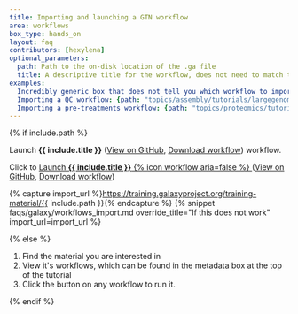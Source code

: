 ```yaml
---
title: Importing and launching a GTN workflow
area: workflows
box_type: hands_on
layout: faq
contributors: [hexylena]
optional_parameters:
  path: Path to the on-disk location of the .ga file
  title: A descriptive title for the workflow, does not need to match the workflow file itself
examples:
  Incredibly generic box that does not tell you which workflow to import: {}
  Importing a QC workflow: {path: "topics/assembly/tutorials/largegenome/workflows/Galaxy-Workflow-Data_QC.ga", title:"Galaxy Workflow Data QC" }
  Importing a pre-treatments workflow: {path: "topics/proteomics/tutorials/metaproteomics/workflows/workflow.ga", title:"Pretreatments"}
---
```


{% if include.path %}

<div class="show-when-galaxy-proxy-active">
<span class="workflow" data-workflow="{{ site.url }}{{ site.baseurl }}{{ include.path | convert_workflow_path_to_trs }}">
  Launch <strong>{{ include.title }}</strong> <i class="fas fa-share-alt" aria-hidden="true"></i>
</span>
(<a href="https://github.com/galaxyproject/training-material/blob/main/{{ include.path }}">View on GitHub</a>, <a href="https://training.galaxyproject.org/training-material/{{ include.path }}">Download workflow</a>)
workflow.
</div>

<div class="hide-when-galaxy-proxy-active">

Click to 
<a href="https://my.galaxy.training/?path=/workflows/trs_import%3Frun_form=true%26trs_url={{ site.url }}{{ site.baseurl }}{{ include.path | convert_workflow_path_to_trs }}">
    Launch <strong>{{ include.title }}</strong> {% icon workflow aria=false %}
</a>
(<a href="https://github.com/galaxyproject/training-material/blob/main/{{ include.path }}">View on GitHub</a>, <a href="https://training.galaxyproject.org/training-material/{{ include.path }}">Download workflow</a>)

</div>

{% capture import_url %}https://training.galaxyproject.org/training-material/{{ include.path }}{% endcapture %}
{% snippet faqs/galaxy/workflows_import.md override_title="If this does not work" import_url=import_url %}

{% else %}

1. Find the material you are interested in
2. View it's workflows, which can be found in the metadata box at the top of the tutorial
3. Click the button on any workflow to run it.

{% endif %}
